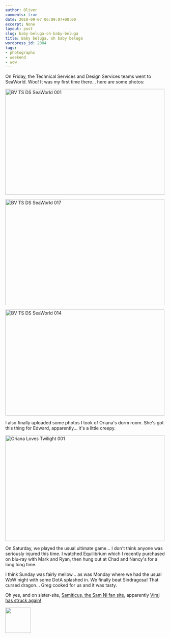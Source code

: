```yaml
---
author: Oliver
comments: true
date: 2010-09-07 06:09:07+00:00
excerpt: None
layout: post
slug: baby-beluga-oh-baby-beluga
title: Baby beluga, oh baby beluga
wordpress_id: 2084
tags:
- photographs
- weekend
- wow
---
```


On Friday, the Technical Services and Design Services teams went to SeaWorld. Woo! It was my first time there... here are some photos:

<a href="http://www.flickr.com/photos/owiber/4956039744/" title="BV TS DS SeaWorld 001 by owiber, on Flickr"><img src="https://farm5.static.flickr.com/4116/4956039744_855957189b.jpg" width="500" height="333" alt="BV TS DS SeaWorld 001" /></a>

<a href="http://www.flickr.com/photos/owiber/4956051550/" title="BV TS DS SeaWorld 017 by owiber, on Flickr"><img src="https://farm5.static.flickr.com/4106/4956051550_2ab8c45dd9.jpg" width="500" height="333" alt="BV TS DS SeaWorld 017" /></a>

<a href="http://www.flickr.com/photos/owiber/4956049174/" title="BV TS DS SeaWorld 014 by owiber, on Flickr"><img src="https://farm5.static.flickr.com/4106/4956049174_9e30c8a8a7.jpg" width="500" height="333" alt="BV TS DS SeaWorld 014" /></a>

I also finally uploaded some photos I took of Oriana's dorm room.  She's got this thing for Edward, apparently... it's a little creepy.

<a href="http://www.flickr.com/photos/owiber/4955416407/" title="Oriana Loves Twilight 001 by owiber, on Flickr"><img src="https://farm5.static.flickr.com/4076/4955416407_8c58800419.jpg" width="500" height="333" alt="Oriana Loves Twilight 001" /></a>

On Saturday, we played the usual ultimate game... I don't think anyone was seriously injured this time.  I watched Equilibrium which I recently purchased on blu-ray with Mark and Ryan, then hung out at Chad and Nancy's for a long long time.

I think Sunday was fairly mellow... as was Monday where we had the usual WoW night with some DotA splashed in. We finally beat Sindragosa!  That cursed dragon... Greg cooked for us and it was tasty.

Oh yes, and on sister-site, <a href="http://samitic.us/">Samiticus, the Sam Ni fan site</a>, apparently <a href="http://samitic.us/2010/09/sam-pooping/">Viraj has struck again!</a>

<a href="https://www.owiber.com/?attachment_id=2085" rel="attachment wp-att-2085"><img src="https://www.owiber.com/wp-content/uploads/2010/09/Photo-on-2010-09-07-at-01.07-80x80.jpg" alt="" title="Photo on 2010-09-07 at 01.07" width="80" height="80" class="alignnone size-thumbnail wp-image-2085" /></a>
